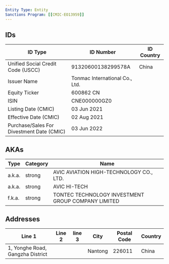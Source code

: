 ```yaml
---
Entity Type: Entity
Sanctions Program: [[CMIC-EO13959]]
---
```


## IDs
| ID Type | ID Number | ID Country |
|---------|-----------|------------|
| Unified Social Credit Code (USCC) | 91320600138299578A | China |
| Issuer Name | Tonmac International Co., Ltd. |  |
| Equity Ticker | 600862  CN |  |
| ISIN | CNE000000GZ0 |  |
| Listing Date (CMIC) | 03 Jun 2021 |  |
| Effective Date (CMIC) | 02 Aug 2021 |  |
| Purchase/Sales For Divestment Date (CMIC) | 03 Jun 2022 |  |


## AKAs
| Type | Category | Name      | 
|------|----------|-----------|
| a.k.a. | strong | AVIC AVIATION HIGH-TECHNOLOGY CO., LTD. |
| a.k.a. | strong | AVIC HI-TECH |
| f.k.a. | strong | TONTEC TECHNOLOGY INVESTMENT GROUP COMPANY LIMITED |


## Addresses
| Line 1 | Line 2 | line 3 | City | Postal Code| Country | 
|--------|--------|--------|------|------------|---------|
| 1, Yonghe Road, Gangzha District |  |  | Nantong | 226011 | China |


